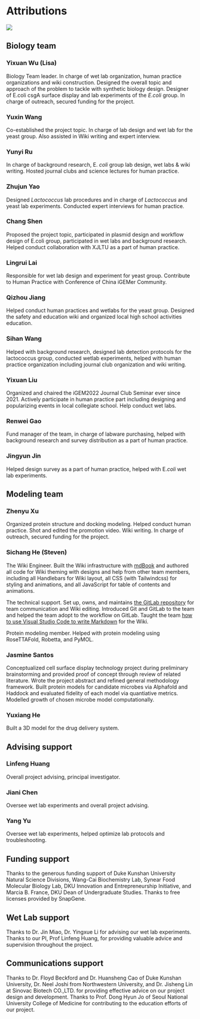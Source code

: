 <div class="h1-bg">
    <h1 class>Attributions</h1>
    <img src="https://static.igem.wiki/teams/4161/wiki/attributions-bg.png" />
</div>

## Biology team

### Yixuan Wu (Lisa)

Biology Team leader.
In charge of wet lab organization, human practice organizations and wiki construction.
Designed the overall topic and approach of the problem to tackle
with synthetic biology design. Designer of E.coli csgA surface display
and lab experiments of the *E.coli* group. 
In charge of outreach, secured funding for the project.

### Yuxin Wang

Co-established the project topic. In charge of lab design and wet lab for the
yeast group.
Also assisted in Wiki writing and expert interview.

### Yunyi Ru

In charge of background research, E. *coli* group lab design, wet labs & wiki
writing.
Hosted journal clubs and science lectures for human practice.

### Zhujun Yao

Designed *Lactococcus* lab procedures and in charge of *Lactococcus* and yeast lab experiments.
Conducted expert interviews for human practice.

### Chang Shen

Proposed the project topic, participated in plasmid design and workflow design
of E.coli group,
participated in wet labs and background research.
Helped conduct collaboration with XJLTU as a part of human practice.

### Lingrui Lai

Responsible for wet lab design and experiment for yeast group.
Contribute to Human Practice with Conference of China iGEMer Community.

### Qizhou Jiang

Helped conduct human practices and wetlabs for the yeast group.
Designed the safety and education wiki and organized local high school
activities education.

### Sihan Wang

Helped with background research, designed lab detection protocols for the
lactococcus group,
conducted wetlab experiments,
helped with human practice organization including journal club organization and
wiki writing.

### Yixuan Liu

Organized and chaired the iGEM2022 Journal Club Seminar ever since 2021.
Actively participate in human practice part including designing and
popularizing events in local collegiate school.
Help conduct wet labs.

### Renwei Gao

Fund manager of the team, in charge of labware purchasing,
helped with background research and survey distribution as a part of human
practice.

### Jingyun Jin

Helped design survey as a part of human practice, helped with E.*coli* wet lab
experiments.

## Modeling team

### Zhenyu Xu

Organized protein structure and docking modeling.
Helped conduct human practice.
Shot and edited the promotion video.
Wiki writing.
In charge of outreach, secured funding for the project.

### Sichang He (Steven)

The Wiki Engineer.
Built the Wiki infrastructure with [mdBook](https://github.com/rust-lang/mdBook)
and authored all code for Wiki theming
with designs and help from other team members,
including all Handlebars for Wiki layout,
all CSS (with Tailwindcss) for styling and animations,
and all JavaScript for table of contents and animations.

The technical support.
Set up, owns, and maintains
[the GitLab repository](https://gitlab.oit.duke.edu/sh623/igem-2022-dku)
for team communication and Wiki editing.
Introduced Git and GitLab to the team and
helped the team adopt to the workflow on GitLab.
Taught the team
[how to use Visual Studio Code to write Markdown](https://www.youtube.com/watch?v=C-sAGuWM2JM)
for the Wiki.

Protein modeling member.
Helped with protein modeling using RoseTTAFold, Robetta, and PyMOL.

### Jasmine Santos

Conceptualized cell surface display technology project during preliminary
brainstorming and provided proof of concept through review of related
literature.
Wrote the project abstract and refined general methodology framework. Built
protein models for candidate microbes via Alphafold and Haddock and evaluated
fidelity of each model via quantiative metrics.
Modelled growth of chosen microbe model computationally.

### Yuxiang He

Built a 3D model for the drug delivery system.

## Advising support

### Linfeng Huang

Overall project advising, principal investigator.

### Jiani Chen

Oversee wet lab experiments and overall project advising.

### Yang Yu

Oversee wet lab experiments, helped optimize lab protocols and troubleshooting.

## Funding support

Thanks to the generous funding support of
Duke Kunshan University Natural Science Divisions,
Wang-Cai Biochemistry Lab,
Synear Food Molecular Biology Lab,
DKU Innovation and Entrepreneurship Initiative,
and Marcia B. France, DKU Dean of Undergraduate Studies.
Thanks to free licenses provided by SnapGene.

## Wet Lab support

Thanks to Dr. Jin Miao, Dr. Yingxue Li for advising our wet lab experiments. Thanks to our PI, Prof Linfeng Huang, for providing valuable advice and supervision throughout the project.


## Communications support

Thanks to Dr. Floyd
Beckford and Dr. Huansheng Cao of Duke Kunshan University,
Dr. Neel Joshi from Northwestern University,
and Dr. Jisheng Lin at Sinovac Biotech CO.,LTD. for providing effective advice on
our project design and development.
Thanks to Prof. Dong Hyun Jo of Seoul National University College
of Medicine for contributing to the education efforts of our project.
